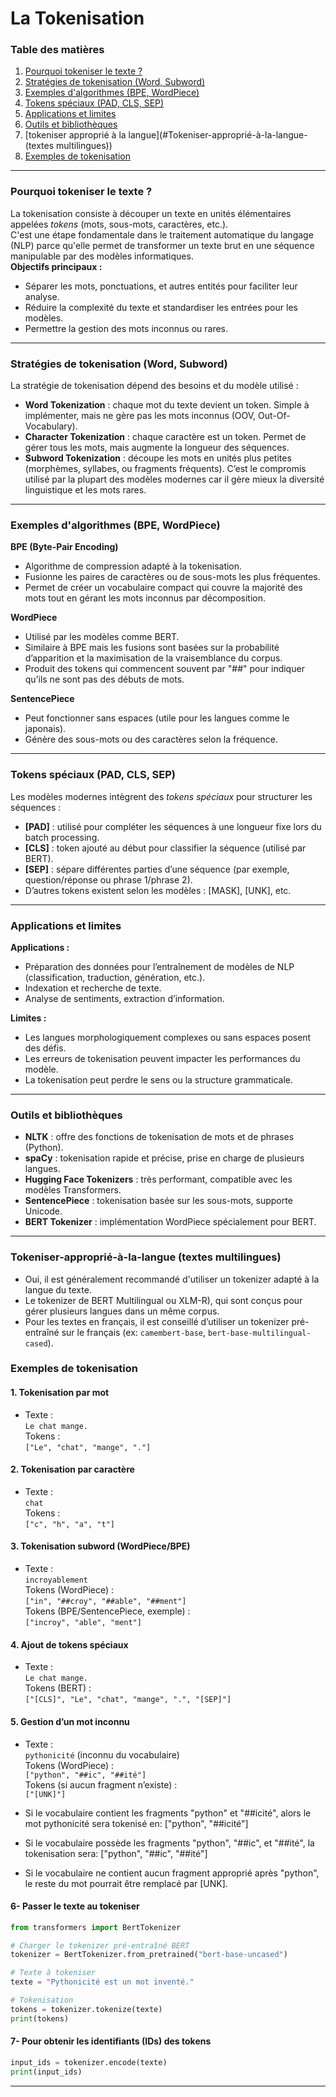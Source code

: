 # La Tokenisation

### Table des matières

1. [Pourquoi tokeniser le texte ?](#pourquoi-tokeniser-le-texte-)
2. [Stratégies de tokenisation (Word, Subword)](#stratégies-de-tokenisation-word-subword)
3. [Exemples d'algorithmes (BPE, WordPiece)](#exemples-dalgorithmes-bpe-wordpiece)
4. [Tokens spéciaux (PAD, CLS, SEP)](#tokens-spéciaux-pad-cls-sep)
5. [Applications et limites](#applications-et-limites)
6. [Outils et bibliothèques](#outils-et-bibliothèques)
7. [tokeniser approprié à la langue](#Tokeniser-approprié-à-la-langue-(textes multilingues))
8. [Exemples de tokenisation](#exemples-de-tokenisation)

---

### Pourquoi tokeniser le texte ?
La tokenisation consiste à découper un texte en unités élémentaires appelées *tokens* (mots, sous-mots, caractères, etc.).  
C'est une étape fondamentale dans le traitement automatique du langage (NLP) parce qu'elle permet de transformer un texte brut en une séquence manipulable par des modèles informatiques.  
**Objectifs principaux :**
- Séparer les mots, ponctuations, et autres entités pour faciliter leur analyse.
- Réduire la complexité du texte et standardiser les entrées pour les modèles.
- Permettre la gestion des mots inconnus ou rares.

---

### Stratégies de tokenisation (Word, Subword)
La stratégie de tokenisation dépend des besoins et du modèle utilisé :  
- **Word Tokenization** : chaque mot du texte devient un token. Simple à implémenter, mais ne gère pas les mots inconnus (OOV, Out-Of-Vocabulary).
- **Character Tokenization** : chaque caractère est un token. Permet de gérer tous les mots, mais augmente la longueur des séquences.
- **Subword Tokenization** : découpe les mots en unités plus petites (morphèmes, syllabes, ou fragments fréquents). C’est le compromis utilisé par la plupart des modèles modernes car il gère mieux la diversité linguistique et les mots rares.

---

### Exemples d'algorithmes (BPE, WordPiece)
**BPE (Byte-Pair Encoding)**  
- Algorithme de compression adapté à la tokenisation.
- Fusionne les paires de caractères ou de sous-mots les plus fréquentes.
- Permet de créer un vocabulaire compact qui couvre la majorité des mots tout en gérant les mots inconnus par décomposition.

**WordPiece**  
- Utilisé par les modèles comme BERT.
- Similaire à BPE mais les fusions sont basées sur la probabilité d’apparition et la maximisation de la vraisemblance du corpus.
- Produit des tokens qui commencent souvent par "##" pour indiquer qu’ils ne sont pas des débuts de mots.

**SentencePiece**  
- Peut fonctionner sans espaces (utile pour les langues comme le japonais).
- Génère des sous-mots ou des caractères selon la fréquence.

---

### Tokens spéciaux (PAD, CLS, SEP)
Les modèles modernes intègrent des *tokens spéciaux* pour structurer les séquences :
- **[PAD]** : utilisé pour compléter les séquences à une longueur fixe lors du batch processing.
- **[CLS]** : token ajouté au début pour classifier la séquence (utilisé par BERT).
- **[SEP]** : sépare différentes parties d’une séquence (par exemple, question/réponse ou phrase 1/phrase 2).
- D’autres tokens existent selon les modèles : [MASK], [UNK], etc.

---

### Applications et limites
**Applications :**
- Préparation des données pour l’entraînement de modèles de NLP (classification, traduction, génération, etc.).
- Indexation et recherche de texte.
- Analyse de sentiments, extraction d’information.

**Limites :**
- Les langues morphologiquement complexes ou sans espaces posent des défis.
- Les erreurs de tokenisation peuvent impacter les performances du modèle.
- La tokenisation peut perdre le sens ou la structure grammaticale.

---

### Outils et bibliothèques
- **NLTK** : offre des fonctions de tokenisation de mots et de phrases (Python).
- **spaCy** : tokenisation rapide et précise, prise en charge de plusieurs langues.
- **Hugging Face Tokenizers** : très performant, compatible avec les modèles Transformers.
- **SentencePiece** : tokenisation basée sur les sous-mots, supporte Unicode.
- **BERT Tokenizer** : implémentation WordPiece spécialement pour BERT.

---
### Tokeniser-approprié-à-la-langue (textes multilingues)
- Oui, il est généralement recommandé d'utiliser un tokenizer adapté à la langue du texte.
- Le tokenizer de BERT Multilingual ou XLM-R), qui sont conçus pour gérer plusieurs langues dans un même corpus.
- Pour les textes en français, il est conseillé d’utiliser un tokenizer pré-entraîné sur le français (ex: `camembert-base`, `bert-base-multilingual-cased`).

### Exemples de tokenisation

#### 1. Tokenisation par mot
- Texte :  
`Le chat mange.`  
Tokens :  
`["Le", "chat", "mange", "."]`

#### 2. Tokenisation par caractère
- Texte :  
`chat`  
Tokens :  
`["c", "h", "a", "t"]`

#### 3. Tokenisation subword (WordPiece/BPE)
- Texte :  
`incroyablement`  
Tokens (WordPiece) :  
`["in", "##croy", "##able", "##ment"]`  
Tokens (BPE/SentencePiece, exemple) :  
`["incroy", "able", "ment"]`

#### 4. Ajout de tokens spéciaux  
- Texte :  
`Le chat mange.`  
Tokens (BERT) :  
`["[CLS]", "Le", "chat", "mange", ".", "[SEP]"]`

#### 5. Gestion d’un mot inconnu  
- Texte :  
`pythonicité` (inconnu du vocabulaire)  
Tokens (WordPiece) :  
`["python", "##ic", "##ité"]`  
Tokens (si aucun fragment n’existe) :  
`["[UNK]"]`

- Si le vocabulaire contient les fragments "python" et "##icité", alors le mot pythonicité sera tokenisé en:
["python", "##icité"]

- Si le vocabulaire possède les fragments "python", "##ic", et "##ité", la tokenisation sera:
["python", "##ic", "##ité"]

- Si le vocabulaire ne contient aucun fragment approprié après "python", le reste du mot pourrait être remplacé par [UNK].

#### 6- Passer le texte au tokeniser

```python
from transformers import BertTokenizer

# Charger le tokenizer pré-entraîné BERT
tokenizer = BertTokenizer.from_pretrained("bert-base-uncased")

# Texte à tokeniser
texte = "Pythonicité est un mot inventé."

# Tokenisation
tokens = tokenizer.tokenize(texte)
print(tokens)
```
#### 7- Pour obtenir les identifiants (IDs) des tokens

```python
input_ids = tokenizer.encode(texte)
print(input_ids)
```
---